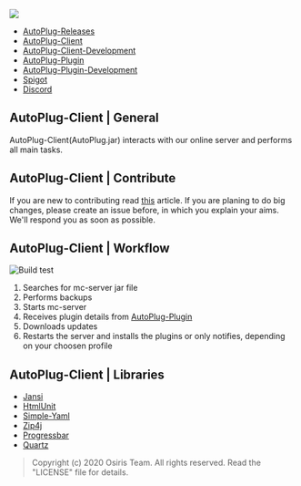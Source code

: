 ![](https://rapidus-info.webnode.com/_files/200000003-4d08d4d08f/AutoPlug%20GitHub%20Header%20800x80.png)
- [AutoPlug-Releases](https://github.com/Osiris-Team/AutoPlug-Releases)
- [AutoPlug-Client](https://github.com/Osiris-Team/AutoPlug-Client)
- [AutoPlug-Client-Development](https://github.com/Osiris-Team/AutoPlug-Client/projects/1?fullscreen=true)
- [AutoPlug-Plugin](https://github.com/Osiris-Team/AutoPlug-Plugin)
- [AutoPlug-Plugin-Development](https://github.com/Osiris-Team/AutoPlug-Plugin/projects/1?fullscreen=true)
- [Spigot](https://www.spigotmc.org/members/osiristeam.935748/)
- [Discord](https://discord.com/invite/GGNmtCC)

## AutoPlug-Client | General
AutoPlug-Client(AutoPlug.jar) interacts with our online server and performs all main tasks.

## AutoPlug-Client | Contribute
If you are new to contributing read [this](https://akrabat.com/the-beginners-guide-to-contributing-to-a-github-project/) article. If you are planing to do big changes, please create an issue before, in which you explain your aims. We'll respond you as soon as possible.

## AutoPlug-Client | Workflow
![Build test](https://github.com/Osiris-Team/AutoPlug-Client/workflows/Build%20test/badge.svg)
 1. Searches for mc-server jar file
 2. Performs backups
 3. Starts mc-server
 4. Receives plugin details from [AutoPlug-Plugin](https://github.com/Osiris-Team/AutoPlug-Plugin)
 5. Downloads updates
 6. Restarts the server and installs the plugins or only notifies, depending on your choosen profile

## AutoPlug-Client | Libraries
- [Jansi](https://github.com/fusesource/jansi)
- [HtmlUnit](https://htmlunit.sourceforge.io/)
- [Simple-Yaml](https://github.com/Carleslc/Simple-YAML)
- [Zip4j](https://github.com/srikanth-lingala/zip4j)
- [Progressbar](https://github.com/ctongfei/progressbar)
- [Quartz](http://www.quartz-scheduler.org/)

 > Copyright (c) 2020 Osiris Team. All rights reserved. Read the "LICENSE" file for details.
